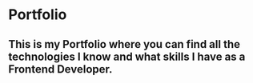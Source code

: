 # Portfolio

## This is my Portfolio where you can find all the technologies I know and what skills I have as a Frontend Developer.